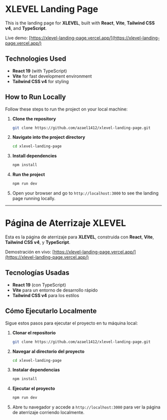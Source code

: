 # XLEVEL Landing Page

This is the landing page for **XLEVEL**, built with **React**, **Vite**, **Tailwind CSS v4**, and **TypeScript**.

Live demo: [https://xlevel-landing-page.vercel.app/](https://xlevel-landing-page.vercel.app/)

## Technologies Used
- **React 19** (with TypeScript)
- **Vite** for fast development environment
- **Tailwind CSS v4** for styling

## How to Run Locally

Follow these steps to run the project on your local machine:

1. **Clone the repository**
   ```bash
   git clone https://github.com/azael1412/xlevel-landing-page.git
   ```

2. **Navigate into the project directory**
   ```bash
   cd xlevel-landing-page
   ```

3. **Install dependencies**
   ```bash
   npm install
   ```

4. **Run the project**
   ```bash
   npm run dev
   ```

5. Open your browser and go to `http://localhost:3000` to see the landing page running locally.

---

# Página de Aterrizaje XLEVEL

Esta es la página de aterrizaje para **XLEVEL**, construida con **React**, **Vite**, **Tailwind CSS v4**, y **TypeScript**.

Demostración en vivo: [https://xlevel-landing-page.vercel.app/](https://xlevel-landing-page.vercel.app/)

## Tecnologías Usadas
- **React 19** (con TypeScript)
- **Vite** para un entorno de desarrollo rápido
- **Tailwind CSS v4** para los estilos

## Cómo Ejecutarlo Localmente

Sigue estos pasos para ejecutar el proyecto en tu máquina local:

1. **Clonar el repositorio**
   ```bash
   git clone https://github.com/azael1412/xlevel-landing-page.git
   ```

2. **Navegar al directorio del proyecto**
   ```bash
   cd xlevel-landing-page
   ```

3. **Instalar dependencias**
   ```bash
   npm install
   ```

4. **Ejecutar el proyecto**
   ```bash
   npm run dev
   ```

5. Abre tu navegador y accede a `http://localhost:3000` para ver la página de aterrizaje corriendo localmente.

